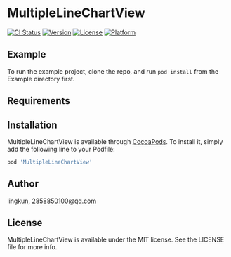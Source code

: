 # MultipleLineChartView

[![CI Status](https://img.shields.io/travis/lingkun/MultipleLineChartView.svg?style=flat)](https://travis-ci.org/lingkun/MultipleLineChartView)
[![Version](https://img.shields.io/cocoapods/v/MultipleLineChartView.svg?style=flat)](https://cocoapods.org/pods/MultipleLineChartView)
[![License](https://img.shields.io/cocoapods/l/MultipleLineChartView.svg?style=flat)](https://cocoapods.org/pods/MultipleLineChartView)
[![Platform](https://img.shields.io/cocoapods/p/MultipleLineChartView.svg?style=flat)](https://cocoapods.org/pods/MultipleLineChartView)

## Example

To run the example project, clone the repo, and run `pod install` from the Example directory first.

## Requirements

## Installation

MultipleLineChartView is available through [CocoaPods](https://cocoapods.org). To install
it, simply add the following line to your Podfile:

```ruby
pod 'MultipleLineChartView'
```

## Author

lingkun, 2858850100@qq.com

## License

MultipleLineChartView is available under the MIT license. See the LICENSE file for more info.
